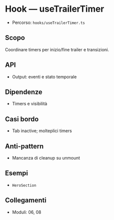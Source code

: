 # Hook — useTrailerTimer

- Percorso: `hooks/useTrailerTimer.ts`

## Scopo
Coordinare timers per inizio/fine trailer e transizioni.

## API
- Output: eventi e stato temporale

## Dipendenze
- Timers e visibilità

## Casi bordo
- Tab inactive; molteplici timers

## Anti-pattern
- Mancanza di cleanup su unmount

## Esempi
- `HeroSection`

## Collegamenti
- Moduli: 06, 08